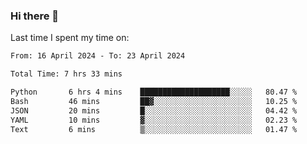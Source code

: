 ### Hi there 👋

<!--
**Grav1tum/Grav1tum** is a ✨ _special_ ✨ repository because its `README.md` (this file) appears on your GitHub profile.

Here are some ideas to get you started:

- 🔭 I’m currently working on ...
- 🌱 I’m currently learning ...
- 👯 I’m looking to collaborate on ...
- 🤔 I’m looking for help with ...
- 💬 Ask me about ...
- 📫 How to reach me: ...
- 😄 Pronouns: ...
- ⚡ Fun fact: ...
-->
Last time I spent my time on:
<!--START_SECTION:waka-->

```txt
From: 16 April 2024 - To: 23 April 2024

Total Time: 7 hrs 33 mins

Python       6 hrs 4 mins    ████████████████████░░░░░   80.47 %
Bash         46 mins         ██▓░░░░░░░░░░░░░░░░░░░░░░   10.25 %
JSON         20 mins         █░░░░░░░░░░░░░░░░░░░░░░░░   04.42 %
YAML         10 mins         ▓░░░░░░░░░░░░░░░░░░░░░░░░   02.23 %
Text         6 mins          ▒░░░░░░░░░░░░░░░░░░░░░░░░   01.47 %
```

<!--END_SECTION:waka-->
